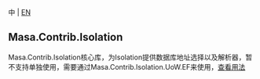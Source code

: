 中 | [EN](README.md)

## Masa.Contrib.Isolation

Masa.Contrib.Isolation核心库，为Isolation提供数据库地址选择以及解析器，暂不支持单独使用，需要通过Masa.Contrib.Isolation.UoW.EF来使用，[查看用法](../Masa.Contrib.Isolation.UoW.EFCore/README.zh-CN.md)